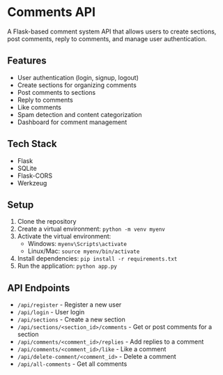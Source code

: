 # Comments API

A Flask-based comment system API that allows users to create sections, post comments, reply to comments, and manage user authentication.

## Features

- User authentication (login, signup, logout)
- Create sections for organizing comments
- Post comments to sections
- Reply to comments
- Like comments
- Spam detection and content categorization
- Dashboard for comment management

## Tech Stack

- Flask
- SQLite
- Flask-CORS
- Werkzeug

## Setup

1. Clone the repository
2. Create a virtual environment: `python -m venv myenv`
3. Activate the virtual environment:
   - Windows: `myenv\Scripts\activate`
   - Linux/Mac: `source myenv/bin/activate`
4. Install dependencies: `pip install -r requirements.txt`
5. Run the application: `python app.py`

## API Endpoints

- `/api/register` - Register a new user
- `/api/login` - User login
- `/api/sections` - Create a new section
- `/api/sections/<section_id>/comments` - Get or post comments for a section
- `/api/comments/<comment_id>/replies` - Add replies to a comment
- `/api/comments/<comment_id>/like` - Like a comment
- `/api/delete-comment/<comment_id>` - Delete a comment
- `/api/all-comments` - Get all comments 